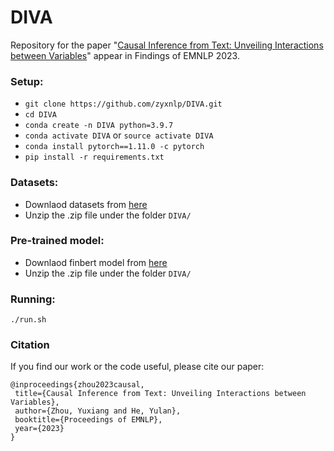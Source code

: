 # DIVA
Repository for the paper "[Causal Inference from Text: Unveiling Interactions between Variables](https://arxiv.org/abs/2311.05286)" appear in Findings of EMNLP 2023.

### Setup:  
* `git clone https://github.com/zyxnlp/DIVA.git`
* `cd DIVA`
* `conda create -n DIVA python=3.9.7` 
* `conda activate DIVA` or `source activate DIVA`
* `conda install pytorch==1.11.0 -c pytorch`
* `pip install -r requirements.txt` 

### Datasets:  
* Downlaod datasets from [here](https://drive.google.com/file/d/1Cphjnh1VGnTeA76hWohOG1RfeQLT1BLH/view?usp=sharing)
* Unzip the .zip file under the folder `DIVA/`

### Pre-trained model:  
* Downlaod finbert model from [here](https://drive.google.com/file/d/1zLf9MqrhC2eBkK9WVH5puTrhz_SF1F9-/view?usp=sharing)
* Unzip the .zip file under the folder `DIVA/`

### Running:
```
./run.sh
```

### Citation
If you find our work or the code useful, please cite our paper:
```
@inproceedings{zhou2023causal,
 title={Causal Inference from Text: Unveiling Interactions between Variables},
 author={Zhou, Yuxiang and He, Yulan},
 booktitle={Proceedings of EMNLP},
 year={2023}
}
```
